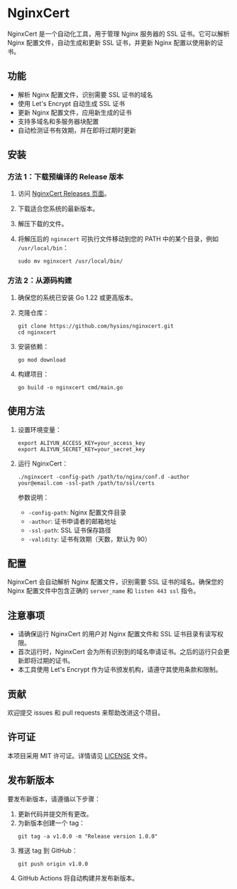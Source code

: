 # NginxCert

NginxCert 是一个自动化工具，用于管理 Nginx 服务器的 SSL 证书。它可以解析 Nginx 配置文件，自动生成和更新 SSL 证书，并更新 Nginx 配置以使用新的证书。

## 功能

- 解析 Nginx 配置文件，识别需要 SSL 证书的域名
- 使用 Let's Encrypt 自动生成 SSL 证书
- 更新 Nginx 配置文件，应用新生成的证书
- 支持多域名和多服务器块配置
- 自动检测证书有效期，并在即将过期时更新

## 安装

### 方法 1：下载预编译的 Release 版本

1. 访问 [NginxCert Releases 页面](https://github.com/hysios/nginxcert/releases)。
2. 下载适合您系统的最新版本。
3. 解压下载的文件。
4. 将解压后的 `nginxcert` 可执行文件移动到您的 PATH 中的某个目录，例如 `/usr/local/bin`：

   ```
   sudo mv nginxcert /usr/local/bin/
   ```

### 方法 2：从源码构建

1. 确保您的系统已安装 Go 1.22 或更高版本。

2. 克隆仓库：

   ```
   git clone https://github.com/hysios/nginxcert.git
   cd nginxcert
   ```

3. 安装依赖：

   ```
   go mod download
   ```

4. 构建项目：

   ```
   go build -o nginxcert cmd/main.go
   ```

## 使用方法

1. 设置环境变量：

   ```
   export ALIYUN_ACCESS_KEY=your_access_key
   export ALIYUN_SECRET_KEY=your_secret_key
   ```

2. 运行 NginxCert：

   ```
   ./nginxcert -config-path /path/to/nginx/conf.d -author your@email.com -ssl-path /path/to/ssl/certs
   ```

   参数说明：
   - `-config-path`: Nginx 配置文件目录
   - `-author`: 证书申请者的邮箱地址
   - `-ssl-path`: SSL 证书保存路径
   - `-validity`: 证书有效期（天数，默认为 90）

## 配置

NginxCert 会自动解析 Nginx 配置文件，识别需要 SSL 证书的域名。确保您的 Nginx 配置文件中包含正确的 `server_name` 和 `listen 443 ssl` 指令。

## 注意事项

- 请确保运行 NginxCert 的用户对 Nginx 配置文件和 SSL 证书目录有读写权限。
- 首次运行时，NginxCert 会为所有识别到的域名申请证书。之后的运行只会更新即将过期的证书。
- 本工具使用 Let's Encrypt 作为证书颁发机构，请遵守其使用条款和限制。

## 贡献

欢迎提交 issues 和 pull requests 来帮助改进这个项目。

## 许可证

本项目采用 MIT 许可证。详情请见 [LICENSE](LICENSE) 文件。

## 发布新版本

要发布新版本，请遵循以下步骤：

1. 更新代码并提交所有更改。
2. 为新版本创建一个 tag：
   ```
   git tag -a v1.0.0 -m "Release version 1.0.0"
   ```
3. 推送 tag 到 GitHub：
   ```
   git push origin v1.0.0
   ```
4. GitHub Actions 将自动构建并发布新版本。
